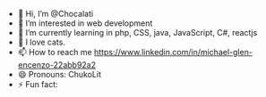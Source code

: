 - 👋 Hi, I’m @Chocalati
- 👀 I’m interested in web development 
- 🌱 I’m currently learning in php, CSS, java, JavaScript, C#, reactjs
- 💞️ I love cats.
- 📫 How to reach me https://www.linkedin.com/in/michael-glen-encenzo-22abb92a2
- 😄 Pronouns: ChukoLit
- ⚡ Fun fact:  
<!---
Chocalati/Chocalati is a ✨ special ✨ repository because its `README.md` (this file) appears on your GitHub profile.
You can click the Preview link to take a look at your changes.
--->

